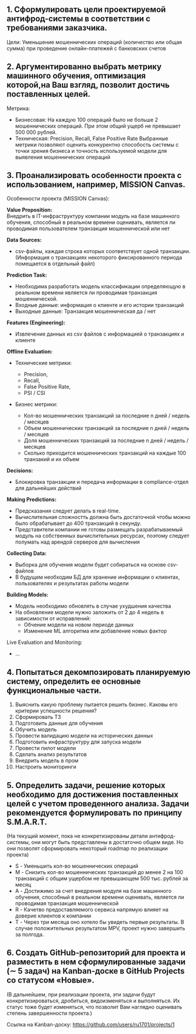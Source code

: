 
<!---
https://habr.com/ru/articles/919774/
https://ml-ops.org/content/phase-zero

Вам предлагается на основе представленной информации:
1. Сформулировать цели проектируемой антифрод-системы в соответствии с требованиями заказчика.

2. Аргументированно выбрать метрику машинного обучения, оптимизация которой,на Ваш взгляд, позволит достичь поставленных целей.

3. Проанализировать особенности проекта с использованием, например, MISSION Canvas. Это позволит выделить специфику проекта и формализовать требования к нему, подобрать инструментарий и критерии оценки.

4. Попытаться декомпозировать планируемую систему, определить ее основные
функциональные части.

5. Определить задачи, решение которых необходимо для достижения поставленных
целей с учетом проведенного анализа. Задачи рекомендуется формулировать по принципу
S.M.A.R.T. На текущий момент, пока не конкретизированы детали антифрод-системы, они
могут быть представлены в достаточно общем виде. Но они позволят сформировать
некоторый roadmap по реализации проекта.

6. Создать GitHub-репозиторий для проекта и разместить в нем сформулированные
задачи (∼ 5 задач) на Kanban-доске в GitHub Projects со статусом «Новые». В дальнейшем,
при реализации проекта, эти задачи будут конкретизироваться, дробиться, видоизменяться
и выполняться. Их статус тоже будет изменяться, что позволит Вам наглядно оценивать
степень завершенности проекта.

Задача: Внедрить в IT-инфраструктуру компании модуль на базе машинного обучения,
способный в реальном времени оценивать, является ли проводимая транзакция
мошеннической
--->


## 1. Сформулировать цели проектируемой антифрод-системы в соответствии с требованиями заказчика.
Цели: Уменьшение мошеннических операций (количество или общая сумма) при проведение онлайн-платежей с банковских счетов  

## 2. Аргументированно выбрать метрику машинного обучения, оптимизация которой,на Ваш взгляд, позволит достичь поставленных целей.
Метрика:
* Бизнесовая: На каждую 100 операций было не больше 2 мошеннических операций. При этом общий ущерб не превышает 500 000 рублей.
* Техническая: Precision, Recall, False Positive Rate
Выбранные метрики позволяют оценить конкурентно способость системы с точки зрения бизнеса и точность используемой модели для выявления мошеннических операций

## 3. Проанализировать особенности проекта с использованием, например, MISSION Canvas.
Особенности проекта (MISSION  Canvas):

**Value Proposition:**<br>
Внедрить в IT-инфраструктуру компании модуль на базе машинного обучения,
способный в реальном времени оценивать, является ли проводимая пользователем транзакция
мошеннической или нет

**Data Sources:**
* csv-файлы, каждая строка которых соответствует одной транзакции. (Информация о транзакциях некоторого фиксированного периода помещается в отдельный файл)

**Prediction Task:**
* Необходима разработать модель классификации определяющую в реальном времени является ли проводимая транзакция мошеннической.
* Входные данные: информация о клиенте и его истории транзакций
* Выходные данные: Транзакция мошенническая да / нет

**Features (Engineering):**
* Извлечение данных из csv файлов с информацией о транзакциях и клиенте

**Offline Evaluation:**
* Технические метрики:
  * Precision,
  * Recall,
  * False Positive Rate,
  * PSI / CSI
    
* Бизнес метрики:
  * Кол-во мошеннических транзакций за последние n дней / недель / месяцев
  * Объем мошеннических транзакций за последние n дней / недель / месяцев
  * Доля мошеннических транзакций за последние n дней / недель / месяцев
  * Сколько приходится мошеннических транзакций на каждые 100 транзакий и их объем
 
**Decisions:**
* Блокировка транзакции и передача информации в compliance-отдел для дальнейших действий

**Making Predictions:**
* Предсказания следует делать в real-time. 
* Вычислительная сложностть должна быть достаточной чтобы можно было обрабатывает до 400 транзакций в секунду.
* Представители компании не готовы размещать разрабатываемый модуль на
собственных вычислительных ресурсах, поэтому следует полумать над арендой серверов для вычисления

**Collecting Data:**
* Выборка для обучения модели будет собираться на основе csv-файлов
* В будущем необходим БД для хранение информации о клиентах, пользователях и результатах работы модели

**Building Models:**
* Модель необходимо обновлять в случае ухудшения качества
* На обновление модели нужно заложить от 2 до 4 недель в зависимости от исправлений:
  * Обчение модели на новом периоде данных
  * Изменение ML алгоритма или добавление новых фактор

Live Evaluation and Monitoring:
* ...

## 4. Попытаться декомпозировать планируемую систему, определить ее основные функциональные части.

1. Выяснить какую проблему пытается решить бизнес. Каковы его критерии успешности решения?
2. Сформировать ТЗ
3. Подготовить данные для обучения
4. Обучить модель
5. Провести валидацию модели на исторических данных
6. Подготовить инфраструктуру для запуска модели
7. Провести пилот модели
8. Сделать анализ результатов
9. Внедрить модель в пром
10. Настроить мониторинги

## 5. Определить задачи, решение которых необходимо для достижения поставленных целей с учетом проведенного анализа. Задачи рекомендуется формулировать по принципу S.M.A.R.T. 
(На текущий момент, пока не конкретизированы детали антифрод-системы, они могут быть представлены в достаточно общем виде. Но они позволят сформировать некоторый roadmap по реализации проекта)

* S - Уменьшить кол-во мошеннических операций<br>
* M - Снизить кол-во мошеннических транзакций до менее 2 на 100 транзакций с общим ущербом не превышающем 500 тыс. рублей за месяц<br>
* A - Достижимо за счет внедрения модуля на базе машинного обучения, способный в реальном времени оценивать, является ли проводимая транзакция мошеннической<br>
* R - Качетво предоставляемого сервиса напрямую влияет на доверие клиентов к компании<br>
* T - Через три месяца оно хотело бы увидеть первые результаты. В случае положительных результатом MPV, проект нужно завершить за полгода.<br>

## 6. Создать GitHub-репозиторий для проекта и разместить в нем сформулированные задачи (∼ 5 задач) на Kanban-доске в GitHub Projects со статусом «Новые». 
(В дальнейшем, при реализации проекта, эти задачи будут конкретизироваться, дробиться, видоизменяться и выполняться. Их статус тоже будет изменяться, что позволит Вам наглядно оценивать степень завершенности проекта.)

Ссылка на Kanban-доску: https://github.com/users/ru1701/projects/1

